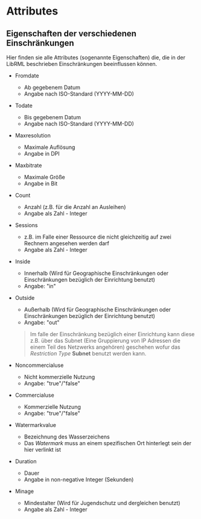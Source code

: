 # Attributes
## Eigenschaften der verschiedenen Einschränkungen

Hier finden sie alle Attributes (sogenannte Eigenschaften) die, die in der LibRML beschrieben Einschränkungen beeinflussen können. 


- Fromdate
    - Ab gegebenem Datum
    - Angabe nach ISO-Standard (YYYY-MM-DD) 

- Todate 
    - Bis gegebenem Datum 
    - Angabe nach ISO-Standard (YYYY-MM-DD)

- Maxresolution 
    - Maximale Auflösung
    - Angabe in DPI

- Maxbitrate
    - Maximale Größe
    - Angabe in Bit

- Count 
    - Anzahl (z.B. für die Anzahl an Ausleihen)
    - Angabe als Zahl - Integer

- Sessions 
    - z.B. im Falle einer Ressource die nicht gleichzeitig auf zwei Rechnern angesehen werden darf
    - Angabe als Zahl - Integer

- Inside 
    - Innerhalb (Wird für Geographische Einschränkungen oder Einschränkungen bezüglich der Einrichtung benutzt)
    - Angabe: "in"

- Outside 
    - Außerhalb (Wird für Geographische Einschränkungen oder Einschränkungen bezüglich der Einrichtung benutzt)
    - Angabe: "out"

    > Im falle der Einschränkung bezüglich einer Einrichtung kann diese z.B. über das Subnet (Eine Gruppierung von IP Adressen die einem Teil des Netzwerks angehören) geschehen wofur das *Restriction Type* **Subnet** benutzt werden kann. 


- Noncommercialuse 
    - Nicht kommerzielle Nutzung
    - Angabe: "true"/"false"

- Commercialuse
    - Kommerzielle Nutzung
    - Angabe: "true"/"false"

- Watermarkvalue 
    - Bezeichnung des Wasserzeichens
    - Das *Watermark* muss an einem spezifischen Ort hinterlegt sein der hier verlinkt ist

- Duration 
    - Dauer
    - Angabe in non-negative Integer (Sekunden)

- Minage 
    - Mindestalter (Wird für Jugendschutz und dergleichen benutzt)
    - Angabe als Zahl - Integer